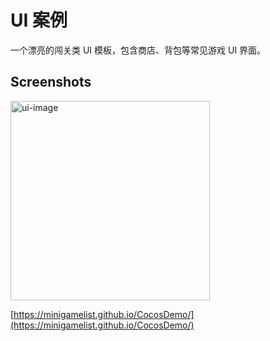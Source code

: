 # UI 案例

一个漂亮的闯关类 UI 模板，包含商店、背包等常见游戏 UI 界面。

## Screenshots

<img width="319" alt="ui-image" src="https://user-images.githubusercontent.com/32630749/158115467-5bf10b77-c5e1-464a-8703-0f368fc29110.png">

[https://minigamelist.github.io/CocosDemo/](https://minigamelist.github.io/CocosDemo/)
